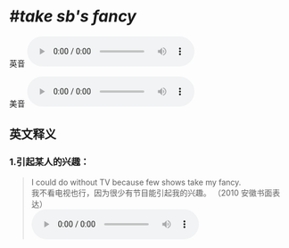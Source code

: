 # ***\#take sb's fancy*** 
英音
<audio src="./media/take sb’s fancy1_AAC.aac" controls="controls"></audio>

美音
<audio src="./media/take sb’s fancy2_AAC.aac" controls="controls"></audio>



  

英文释义
---
### 1.**引起某人的兴趣：**  

 > I could do without TV because few shows take my fancy.  
 > 我不看电视也行，因为很少有节目能引起我的兴趣。  （2010 安徽书面表达）  
<audio src="./media/fancy-8.aac" controls="controls"></audio>


